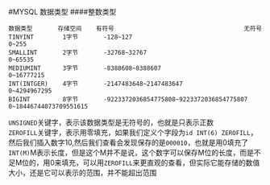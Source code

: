 #MYSQL 数据类型
####整数类型
```text
数据类型       存储空间    有符号                                    无符号
TINYINT        1字节       -128~127                                  0~255
SMALLINT       2字节       -32768~32767                              0~65535
MEDIUMINT      3字节       -8388608~8388607                          0~16777215
INT(INTGER)    4字节       -2147483648~2147483647                    0~4294967295
BIGINT         8字节       -9223372036854775808~9223372036854775807  0~18446744073709551615
```
`UNSIGNED`关键字，表示该数据类型是无符号的，也就是只表示正数            
`ZEROFILL`关键字，表示用零填充，如果我们定义个字段为`id INT(6) ZEROFILL`，然后我们插入数字10,然后我们查看会发现保存的是`000010`，也就是用0填充了                
`INT(M)`M表示长度，但是这个M并不是说，这个数字可以保存M位的长度，而是不足M位的，用0来填充，可以用`ZEROFILL`来更直观的查看，但实际它能存储的数值大小，还是它可以表示的范围，并不能超出范围             